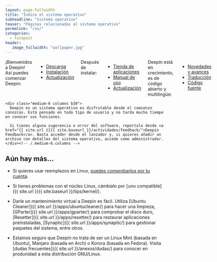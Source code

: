 ```yaml
---
layout: page-fullwidth
title: "Índice el sistema operativo"
subheadline: "Sistema operativo"
teaser: "Páginas relacionadas al sistema operativo"
permalink: "/so/"
categories:
  - tutopost
header:
   image_fullwidth: "wallpaper.jpg"
---
```


<div class="row t60">
    <div class="medium-6 columns b30">
      ¡Bienvenidos a Deepin! Así puedes comenzar Deepin:
      <ul>
        <li><a href="{{ site.url }}{{ site.baseurl }}/download/">Descarga</a></li>
        <li><a href="{{ site.url }}{{ site.baseurl }}/instalacion/">Instalación</a></li>
        <li><a href="{{ site.url }}{{ site.baseurl }}/update/">Actualización</a></li>
      </ul>
      Después de instalar:
      <ul>
        <li><a href="{{ site.url }}{{ site.baseurl }}/manual/store/">Tienda de aplicaciones</a></li>
        <li><a href="{{ site.url }}{{ site.baseurl }}/manual/">Manual de uso</a></li>
        <li><a href="{{ site.url }}{{ site.baseurl }}/update/">Actualización</a></li>
      </ul>
      Deepin está en crecimiento, es de código abierto y multilingüe:
      <ul>
        <li><a href="{{ site.url }}{{ site.baseurl }}/changelog/">Novedades y avances</a></li>
        <li><a href="{{ site.url }}{{ site.baseurl }}/translate/">Traducción</a></li>
        <li><a href="{{ site.url }}{{ site.baseurl }}/source/">Código fuente</a></li>
      </ul>
    </div><!-- /.medium-6.columns -->

    <div class="medium-6 columns b30">
      Deepin es un sistema operativo es disfrutable desde el comienzo conozcas. Está pensado en todo tipo de usuario y no tarda mucho tiempo en conocer sus funciones.

      Si tienes alguna sugerencia o error del software, repórtalo desde <a href="{{ site.url }}{{ site.baseurl }}/actividades/feedback/">Deepin Feedback</a>. Basta acceder desde el lanzador y, si quieres añadir un archivo con detalles del sistema operativo, accede como administrador.
    </div><!-- /.medium-6.columns -->
</div><!-- /.row -->

## Aún hay más...
* Si quieres usar reemplazos en Linux, [puedes comprobarlos por tu cuenta](http://www.datamation.com/open-source/78-open-source-replacements-for-expensive-applications-1.html).

* Si tienes problemas con el núcleo Linux, cámbialo por [uno compatible]({{ site.url }}{{ site.baseurl }}/tips/kernel/).

* Darle un mantenimiento virtual a Deepin es fácil. Utiliza [Ubuntu Cleaner]({{ site.url }}/apps/ubuntucleaner/) para hacer una limpieza, [GParter]({{ site.url }}/apps/gparter/) para comprobar el disco duro, [Resetter]({{ site.url }}/apps/resetter/) para restaurar aplicaciones preinstaladas, [Synaptic]({{ site.url }}/apps/synaptic/) para gestionar paquetes del sistema, entre otros.

* Estamos seguro que Deepin no trata de ser un Linux Mint (basada en Ubuntu), Manjaro (basada en Arch) o Korora (basada en Fedora). Visita [dudas frecuentes]({{ site.url }}/anexos/dudas/) para conocer en produnidad a esta distribución GNU/Linux.
